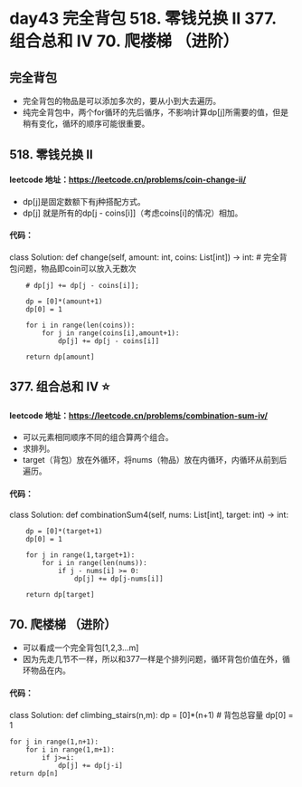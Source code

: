 # day43 完全背包  518. 零钱兑换 II  377. 组合总和 Ⅳ  70. 爬楼梯 （进阶）

## 完全背包
- 完全背包的物品是可以添加多次的，要从小到大去遍历。
- 纯完全背包中，两个for循环的先后循序，不影响计算dp[j]所需要的值，但是稍有变化，循环的顺序可能很重要。

## 518. 零钱兑换 II
#### leetcode 地址：https://leetcode.cn/problems/coin-change-ii/
- dp[j]是固定数额下有j种搭配方式。
- dp[j] 就是所有的dp[j - coins[i]]（考虑coins[i]的情况）相加。
#### 代码：
class Solution:
    def change(self, amount: int, coins: List[int]) -> int:
        # 完全背包问题，物品即coin可以放入无数次

        # dp[j] += dp[j - coins[i]];

        dp = [0]*(amount+1)
        dp[0] = 1

        for i in range(len(coins)):
            for j in range(coins[i],amount+1):
                dp[j] += dp[j - coins[i]]
        
        return dp[amount]

## 377. 组合总和 Ⅳ ⭐
#### leetcode 地址：https://leetcode.cn/problems/combination-sum-iv/
- 可以元素相同顺序不同的组合算两个组合。
- 求排列。
- target（背包）放在外循环，将nums（物品）放在内循环，内循环从前到后遍历。
#### 代码：
class Solution:
    def combinationSum4(self, nums: List[int], target: int) -> int:

        dp = [0]*(target+1)
        dp[0] = 1

        for j in range(1,target+1):
            for i in range(len(nums)):
                if j - nums[i] >= 0:
                    dp[j] += dp[j-nums[i]]
        
        return dp[target]

## 70. 爬楼梯 （进阶）
- 可以看成一个完全背包[1,2,3...m]
- 因为先走几节不一样，所以和377一样是个排列问题，循环背包价值在外，循环物品在内。
#### 代码：
class Solution:
    def climbing_stairs(n,m):
    dp = [0]*(n+1) # 背包总容量
    dp[0] = 1 
  
    for j in range(1,n+1):
        for i in range(1,m+1):
            if j>=i:
                dp[j] += dp[j-i]
    return dp[n]

        
